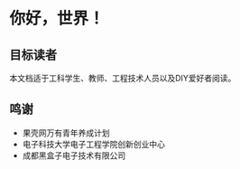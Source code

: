 # 你好，世界！

## 目标读者

本文档适于工科学生、教师、工程技术人员以及DIY爱好者阅读。

## 鸣谢

* 果壳网万有青年养成计划
* 电子科技大学电子工程学院创新创业中心
* 成都黑盒子电子技术有限公司